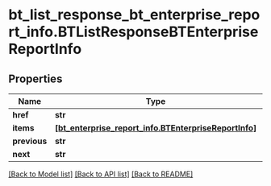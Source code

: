 # bt_list_response_bt_enterprise_report_info.BTListResponseBTEnterpriseReportInfo

## Properties
Name | Type | Description | Notes
------------ | ------------- | ------------- | -------------
**href** | **str** |  | [optional] 
**items** | [**[bt_enterprise_report_info.BTEnterpriseReportInfo]**](BTEnterpriseReportInfo.md) |  | [optional] 
**previous** | **str** |  | [optional] 
**next** | **str** |  | [optional] 

[[Back to Model list]](../README.md#documentation-for-models) [[Back to API list]](../README.md#documentation-for-api-endpoints) [[Back to README]](../README.md)


